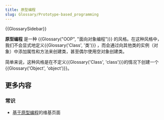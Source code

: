 ```yaml
---
title: 原型编程
slug: Glossary/Prototype-based_programming
---
```


{{GlossarySidebar}}

**原型编程** 是一种 {{Glossary("OOP", "面向对象编程")}} 的风格。在这种风格中，我们不会显式地定义{{Glossary('Class', '类')}} ，而会通过向其他类的实例（对象）中添加属性和方法来创建类，甚至偶尔使用空对象创建类。

简单来说，这种风格是在不定义{{Glossary('Class', 'class')}}的情况下创建一个 {{Glossary('Object', 'object')}}。

## 更多内容

### 常识

- [基于原型编程](https://zh.wikipedia.org/wiki/基于原型编程)的维基页面
